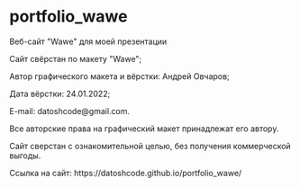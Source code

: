 # portfolio_wawe

<p>Веб-сайт "Wawe" для моей презентации</p>
<p>Сайт свёрстан по макету "Wawe";</p>
<p>Автор графического макета и вёрстки: Андрей Овчаров;</p>
<p>Дата вёрстки: 24.01.2022;</p>
<p>E-mail: datoshcode@gmail.com.</p>
<p>Все авторские права на графический макет принадлежат его автору.</p>
<p>Сайт сверстан с ознакомительной целью, без получения коммерческой выгоды.</p>

<p>Ссылка на сайт: https://datoshcode.github.io/portfolio_wawe/</p>
